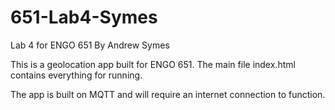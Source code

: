 # 651-Lab4-Symes
Lab 4 for ENGO 651 By Andrew Symes

This is a geolocation app built for ENGO 651. The main file index.html contains everything for running.

The app is built on MQTT and will require an internet connection to function.
